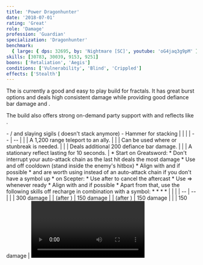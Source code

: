 ```yaml
---
title: 'Power Dragonhunter'
date: '2018-07-01'
rating: 'Great'
role: 'Damage'
profession: 'Guardian'
specialization: 'Dragonhunter'
benchmark:
  { large: { dps: 32695, by: 'Nightmare [SC]', youtube: 'oG4jaq3g9pM' } }
skills: [30783, 30039, 9153, 9251]
boons: ['Retaliation', 'Aegis']
conditions: ['Vulnerability', 'Blind', 'Crippled']
effects: ['Stealth']
---
```


The <Specialization name="dragonhunter" prefix="power"/> is currently a good and easy to play build for fractals. It has great burst options and deals high consistent damage while providing good defiance bar damage and <Condition name="vulnerability"/>.

The build also offers strong on-demand party support with <Skill id="30039"/> and reflects like <Skill id="9251"/>.

<Divider text="Equipment"/>

<Grid>
<GridItem>
<Armor helmId="48075" helmRuneId="24836" helmRuneCount="6" helmAffix="Berserker" helmRune="Scholar" shouldersId="48077" shouldersRuneId="24836" shouldersRuneCount="6" shouldersAffix="Berserker" shouldersRune="Scholar" coatId="48073" coatRuneId="24836" coatRuneCount="6" coatAffix="Berserker" coatRune="Scholar" glovesId="48074" glovesRuneId="24836" glovesRuneCount="6" glovesAffix="Berserker" glovesRune="Scholar" leggingsId="48076" leggingsRuneId="24836" leggingsRuneCount="6" leggingsAffix="Berserker" leggingsRune="Scholar" bootsId="48072" bootsRuneId="24836" bootsRuneCount="6" bootsAffix="Berserker" bootsRune="Scholar"/>
</GridItem>

<GridItem>
<Weapons weapon1MainId="46762" weapon1MainSigil1Id="24615" weapon1MainSigil2Id="24868" weapon1MainType="Greatsword" weapon1MainAffix="Berserker" weapon1MainSigil1="Force" weapon1MainSigil2="Impact" weapon2MainId="46769" weapon2MainSigil1Id="24615" weapon2MainType="Scepter" weapon2MainAffix="Berserker" weapon2MainSigil1="Force" weapon2OffId="46775" weapon2OffSigilId="24868" weapon2OffType="Torch" weapon2OffAffix="Berserker" weapon2OffSigil="Impact"/>

<Card title="Alternative weapons">
- <Item id="36053" disableText/> / <Item id="24615" disableText/> and slaying sigils  
  (<Item id="36054"/> doesn't stack anymore)
- Hammer for <Boon name="might"/> stacking
</Card>
</GridItem>

<GridItem>
<Trinkets backItemId="49390" backItemAffix="Berserker" accessory1Id="39233" accessory1Affix="Berserker" accessory2Id="39232" accessory2Affix="Berserker" amuletId="39273" amuletAffix="Berserker" ring1Id="75669" ring1Affix="Berserker" ring2Id="76024" ring2Affix="Berserker"/>

<Consumables foodId="41569" utilityId="77569" infusionId="37131"/>
</GridItem>
</Grid>

<Divider text="Build"/>

<Grid>
<GridItem sm="7">
<Traits traits1Id="16" traits1="Radiance" traits1Selected="574,565,579" traits2Id="42" traits2="Zeal" traits2Selected="634,653,2017" traits3Id="27" traits3="Dragonhunter" traits3Selected="1898,1835,1955"/>
</GridItem>

<GridItem>
<Skills heal="21664" utility1="30364" utility2="9168" utility3="9093" elite="30273"/>

<Card title="Situational">
| | |
| -- | -- |
| <Skill id="9246" size="big" disableText/> | A 1,200 range teleport to an ally. |
| <Skill id="9153" size="big" disableText/> | Can be used where <Boon name="stability"/> or stunbreak is needed. |
| <Skill id="9125" size="big" disableText/> | Deals additional 200 defiance bar damage. |
| <Skill id="9251" size="big" disableText/> | A stationary reflect lasting for 10 seconds. |
</Card>
</GridItem>
</Grid>

<Divider text="Details"/>

<Grid>
<GridItem sm="7">
<Card title="Rotation">
* Start on Greatsword:
  * Don't interrupt your auto-attack chain as the last hit deals the most damage
  * Use <Skill id="9146"/> and <Skill id="9081"/> off cooldown (stand inside the enemy's hitbox)
  * Align <Skill id="9146"/> with <Skill id="30364"/> and <Skill id="29887"/> if possible
  * <Skill id="9080"/> and <Skill id="9147"/> are worth using instead of an auto-attack chain if you don't have a symbol up
* on Scepter:
  * Use <Skill id="9098"/> after <Skill id="9090"/> to cancel the aftercast
  * Use <Skill id="9104"/> => <Skill id="9089"/> whenever ready
  * Align <Skill id="9090"/> with <Skill id="30364"/> and <Skill id="29887"/> if possible
* Apart from that, use the following skills off recharge in combination with a symbol:
  * <Skill id="30364"/>
  * <Skill id="29887"/>
  * <Skill id="30273"/>
  * <Skill id="9168"/>
</Card>
</GridItem>

<GridItem>
<Card title="CC skills">
| | |
| -- | -- |
| <Skill id="9093"/> | 300 damage |
| <Skill id="9226"/> (after <Skill id="9147"/>) | 150 damage |
| <Skill id="33134"/> (after <Skill id="29887"/>) | 150 damage |
| <Skill id="30273"/> | 150 damage |
</Card>

<Video youtube="oG4jaq3g9pM" title="Large Hitbox: 32.7k DPS by Nightmare [SC]"/>
</GridItem>
</Grid>
